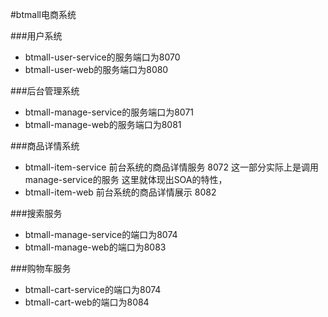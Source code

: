 #btmall电商系统

###用户系统
- btmall-user-service的服务端口为8070
- btmall-user-web的服务端口为8080


###后台管理系统
- btmall-manage-service的服务端口为8071
- btmall-manage-web的服务端口为8081


###商品详情系统
- btmall-item-service 前台系统的商品详情服务 8072
    这一部分实际上是调用manage-service的服务
    这里就体现出SOA的特性，
- btmall-item-web 前台系统的商品详情展示 8082


###搜索服务
- btmall-manage-service的端口为8074
- btmall-manage-web的端口为8083

###购物车服务
- btmall-cart-service的端口为8074
- btmall-cart-web的端口为8084

